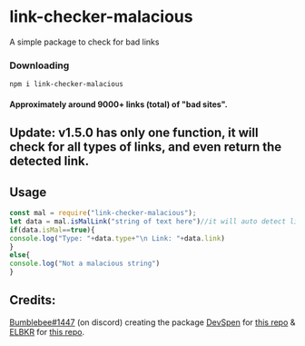 # link-checker-malacious
A simple package to check for bad links

### Downloading
```
npm i link-checker-malacious
```

#### Approximately around 9000+ links (total) of "bad sites".

## Update: v1.5.0 has only one function, it will check for all types of links, and even return the detected link.
## Usage
  ```js
const mal = require("link-checker-malacious");
let data = mal.isMalLink("string of text here")//it will auto detect links in it and scan those links
if(data.isMal==true){
  console.log("Type: "+data.type+"\n Link: "+data.link)
}
else{
  console.log("Not a malacious string")
}
```
## Credits: 
[Bumblebee#1447](https://discord.com/users/818377414367379487) (on discord) creating the package
[DevSpen](https://github.com/DevSpen) for [this repo](https://github.com/DevSpen/links) & [ELBKR](https://github.com/elbkr) for [this repo](https://github.com/elbkr/bad-websites).
